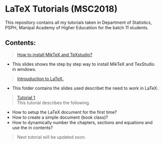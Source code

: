 # LaTeX Tutorials (MSC2018)
This repository contains all my tutorials taken in Department of Statistics, PSPH, Manipal Academy of Higher Educatiion for the batch 11 students. 

## Contents:

> [ How to install MikTeX and TeXstudio?](https://github.com/davidrajdgl/LaTeX-Tutorials-MSC2018/blob/master/How%20to%20install/how%20to%20install%20miktex.pdf)
- This slides shows the step by step way to install MikTeX and TexStudio in windows. 

> [Introuduction to LaTeX. ](https://github.com/davidrajdgl/LaTeX-Tutorials-MSC2018/tree/master/Intro_presentation)
- This folder contains the slides used describet the need to work in LaTeX.

> [Tutorial 1](https://github.com/davidrajdgl/LaTeX-Tutorials-MSC2018/tree/master/tutorial1) <br/>
 This tutorial describes the following.
 - How to setup the LaTeX document for the first time?
 - How to create a simple document (book class)?
 - How to dynamically number the chapters, sections and equations and use the in contents?
 
> Next tutorial will be updated soon.

